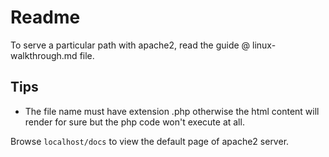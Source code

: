 # Readme

To serve a particular path with apache2, read the guide @ linux-walkthrough.md file.

## Tips

- The file name must have extension .php otherwise the html content will render for sure but the php code won't execute at all.

Browse `localhost/docs` to view the default page of apache2 server.
